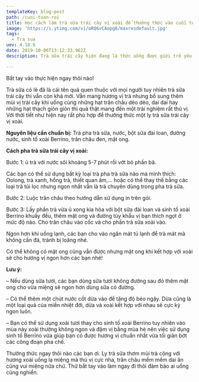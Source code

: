 ```yaml
---
templateKey: blog-post
path: /cuoi-tuan-roi
title: Học cách làm trà sữa trái cây vị xoài để thưởng thức vào cuối tuần
image: 'https://i.ytimg.com/vi/oRQ6vCAopg8/maxresdefault.jpg' 
tags:
  - Tra sua
uev: 4.18.6
date: 2019-10-06T13:12:33.962Z
description: Trà sữa trái cây hiện đang là thức uống được giới trẻ yêu thích, trà sữa xoài mới lạ sẽ đem lại luồng gió mới cho các tín đồ trà sữa.

---
```



Bắt tay vào thực hiện ngay thôi nào!

Trà sữa có lẽ đã là cái tên quá quen thuộc với mọi người tuy nhiên trà sữa trái cây thì vẫn còn khá mới. Vẫn mang hương vị trà nhưng bổ sung thêm mùi vị trái cây khi uống cùng những hạt trân châu dẻo dẻo, dai dai hay những hạt thạch giòn giòn thì quả thật mang đến một trải nghiệm rất thú vị. Với thời tiết như hiện nay rất phù hợp để thưởng thức một ly trà sữa trái cây vị xoài.


**Nguyên liệu cần chuẩn bị:** Trà pha trà sữa, nước, bột sữa đài loan, đường nước, sinh tố xoài Berrino, trân châu đen, mật ong.

**Cách pha trà sữa trái cây vị xoài:**

Bước 1: ủ trà với nước sôi khoảng 5-7 phút rồi vớt bỏ phần bã.

Các bạn có thể sử dụng bất kỳ loại trà pha trà sữa nào mà mình thích: Oolong, trà xanh, hồng trà, thiết quan âm,… hoặc có thể thay thế bằng các loại trà túi lọc nhưng ngon nhất vẫn là trà chuyên dùng trong pha trà sữa.

Bước 2: Luộc trân châu theo hướng dẫn sử dụng in trên gói.

Bước 3: Lấy phần trà vừa ủ xong kia hòa với bột sữa đài loan và sinh tố xoài Berrino khuấy đều, thêm mật ong và đường tùy khẩu vị bạn thích ngọt ở mức độ nào. Cho trân châu vào cốc và cho phần trà sữa xoài vào.


Ngon hơn khi uống lạnh, các bạn cho vào ngăn mát tủ lạnh để trà mát mà không cần đá, tránh bị loãng nhé.

Có thể không có mật ong cũng vẫn được nhưng mật ong khi kết hợp với xoài sẽ cho hương vị ngon hơn các bạn nhé!

**Lưu ý:**

– Nếu dùng sữa tươi, các bạn dùng sữa tươi không đường sau đó thêm mật ong cho vừa miệng sẽ ngon hơn dùng sữa có đường.

– Có thể thêm một chút nước cốt dừa vào để tăng độ béo ngậy. Dừa cũng là một loại quả của miền nhiệt đới, dừa và xoài kết hợp với nhau sẽ cực kỳ ngon luôn.

– Bạn có thể sử dụng xoài tươi thay cho sinh tố xoài Berrino tuy nhiên vào mùa này xoài thường không ngon và đậm vị bằng mùa hè nên việc sử dụng sinh tố Berrino vừa giúp bạn có được hương vị chuẩn nhất vừa tối giản bớt các công đoạn pha chế.

Thưởng thức ngay thôi nào các bạn ơi. Ly trà sữa thơm mùi trà cộng với hương xoài uống lạ miệng mà thú vị cực nha, trân châu mềm mềm dai ăn cũng vui miệng nữa chứ. Thử bắt tay vào làm ngay đi thôi đảm bảo ai uống cũng nghiền.
